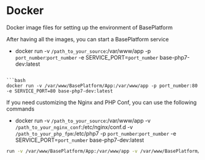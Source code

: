 # Docker
Docker image files for setting up the environment of BasePlatform

After having all the images, you can start a BasePlatform service


* docker run -v `/path_to_your_source`:/var/www/app -p `port_number`:`port_number` -e SERVICE_PORT=`port_number` base-php7-dev:latest
```

```bash
docker run -v /var/www/BasePlatform/App:/var/www/app -p port_number:80 -e SERVICE_PORT=80 base-php7-dev:latest
```

If you need customizing the Nginx and PHP Conf, you can use the following commands

* docker run -v `/path_to_your_source`:/var/www/app -v `/path_to_your_nginx_conf`:/etc/nginx/conf.d -v `/path_to_your_php_fpm`:/etc/php7 -p `port_number`:`port_number` -e SERVICE_PORT=`port_number` base-php7-dev:latest


```bash
run -v /var/www/BasePlatform/App:/var/www/app -v /var/www/BasePlatform/Environment/nginx/conf.d:/etc/nginx/conf.d -p 80:80` -e SERVICE_PORT=80 base-php7-dev:latest /bin/sh
```
